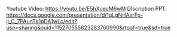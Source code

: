 Youtube Video: https://youtu.be/E5hXceqM6wM
DIscription PPT: https://docs.google.com/presentation/d/1gLgNrfAsrFp-jj_C_7PAunTk1pDA1wLc/edit?usp=sharing&ouid=115270555823283760990&rtpof=true&sd=true
